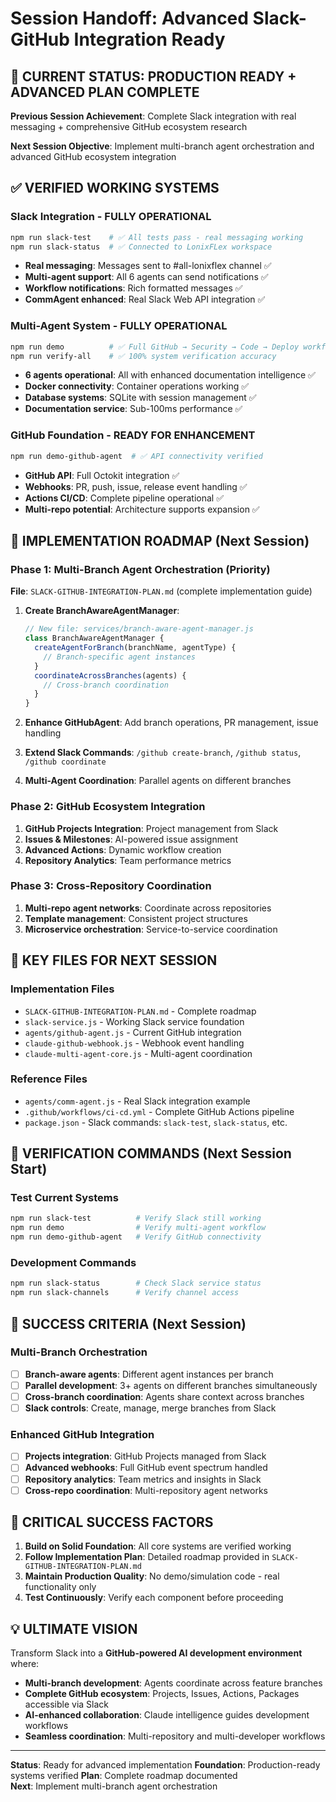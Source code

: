 # Session Handoff: Advanced Slack-GitHub Integration Ready

## 🎯 CURRENT STATUS: PRODUCTION READY + ADVANCED PLAN COMPLETE

**Previous Session Achievement**: Complete Slack integration with real messaging + comprehensive GitHub ecosystem research

**Next Session Objective**: Implement multi-branch agent orchestration and advanced GitHub ecosystem integration

## ✅ VERIFIED WORKING SYSTEMS

### Slack Integration - FULLY OPERATIONAL
```bash
npm run slack-test    # ✅ All tests pass - real messaging working
npm run slack-status  # ✅ Connected to LonixFLex workspace  
```
- **Real messaging**: Messages sent to #all-lonixflex channel ✅
- **Multi-agent support**: All 6 agents can send notifications ✅
- **Workflow notifications**: Rich formatted messages ✅
- **CommAgent enhanced**: Real Slack Web API integration ✅

### Multi-Agent System - FULLY OPERATIONAL  
```bash
npm run demo          # ✅ Full GitHub → Security → Code → Deploy workflow
npm run verify-all    # ✅ 100% system verification accuracy
```
- **6 agents operational**: All with enhanced documentation intelligence ✅
- **Docker connectivity**: Container operations working ✅  
- **Database systems**: SQLite with session management ✅
- **Documentation service**: Sub-100ms performance ✅

### GitHub Foundation - READY FOR ENHANCEMENT
```bash
npm run demo-github-agent  # ✅ API connectivity verified
```
- **GitHub API**: Full Octokit integration ✅
- **Webhooks**: PR, push, issue, release event handling ✅
- **Actions CI/CD**: Complete pipeline operational ✅
- **Multi-repo potential**: Architecture supports expansion ✅

## 🚀 IMPLEMENTATION ROADMAP (Next Session)

### Phase 1: Multi-Branch Agent Orchestration (Priority)
**File**: `SLACK-GITHUB-INTEGRATION-PLAN.md` (complete implementation guide)

1. **Create BranchAwareAgentManager**:
   ```javascript
   // New file: services/branch-aware-agent-manager.js
   class BranchAwareAgentManager {
     createAgentForBranch(branchName, agentType) {
       // Branch-specific agent instances
     }
     coordinateAcrossBranches(agents) {
       // Cross-branch coordination
     }
   }
   ```

2. **Enhance GitHubAgent**: Add branch operations, PR management, issue handling
3. **Extend Slack Commands**: `/github create-branch`, `/github status`, `/github coordinate`
4. **Multi-Agent Coordination**: Parallel agents on different branches

### Phase 2: GitHub Ecosystem Integration  
1. **GitHub Projects Integration**: Project management from Slack
2. **Issues & Milestones**: AI-powered issue assignment  
3. **Advanced Actions**: Dynamic workflow creation
4. **Repository Analytics**: Team performance metrics

### Phase 3: Cross-Repository Coordination
1. **Multi-repo agent networks**: Coordinate across repositories
2. **Template management**: Consistent project structures
3. **Microservice orchestration**: Service-to-service coordination

## 📁 KEY FILES FOR NEXT SESSION

### Implementation Files
- `SLACK-GITHUB-INTEGRATION-PLAN.md` - Complete roadmap
- `slack-service.js` - Working Slack service foundation
- `agents/github-agent.js` - Current GitHub integration  
- `claude-github-webhook.js` - Webhook event handling
- `claude-multi-agent-core.js` - Multi-agent coordination

### Reference Files  
- `agents/comm-agent.js` - Real Slack integration example
- `.github/workflows/ci-cd.yml` - Complete GitHub Actions pipeline
- `package.json` - Slack commands: `slack-test`, `slack-status`, etc.

## 🧪 VERIFICATION COMMANDS (Next Session Start)

### Test Current Systems
```bash
npm run slack-test          # Verify Slack still working  
npm run demo                # Verify multi-agent workflow
npm run demo-github-agent   # Verify GitHub connectivity
```

### Development Commands
```bash
npm run slack-status        # Check Slack service status
npm run slack-channels      # Verify channel access
```

## 🎯 SUCCESS CRITERIA (Next Session)

### Multi-Branch Orchestration
- [ ] **Branch-aware agents**: Different agent instances per branch
- [ ] **Parallel development**: 3+ agents on different branches simultaneously  
- [ ] **Cross-branch coordination**: Agents share context across branches
- [ ] **Slack controls**: Create, manage, merge branches from Slack

### Enhanced GitHub Integration
- [ ] **Projects integration**: GitHub Projects managed from Slack
- [ ] **Advanced webhooks**: Full GitHub event spectrum handled
- [ ] **Repository analytics**: Team metrics and insights in Slack
- [ ] **Cross-repo coordination**: Multi-repository agent networks

## 🚨 CRITICAL SUCCESS FACTORS

1. **Build on Solid Foundation**: All core systems are verified working
2. **Follow Implementation Plan**: Detailed roadmap provided in `SLACK-GITHUB-INTEGRATION-PLAN.md`
3. **Maintain Production Quality**: No demo/simulation code - real functionality only
4. **Test Continuously**: Verify each component before proceeding

## 💡 ULTIMATE VISION

Transform Slack into a **GitHub-powered AI development environment** where:
- **Multi-branch development**: Agents coordinate across feature branches
- **Complete GitHub ecosystem**: Projects, Issues, Actions, Packages accessible via Slack  
- **AI-enhanced collaboration**: Claude intelligence guides development workflows
- **Seamless coordination**: Multi-repository and multi-developer workflows

---

**Status**: Ready for advanced implementation
**Foundation**: Production-ready systems verified
**Plan**: Complete roadmap documented  
**Next**: Implement multi-branch agent orchestration